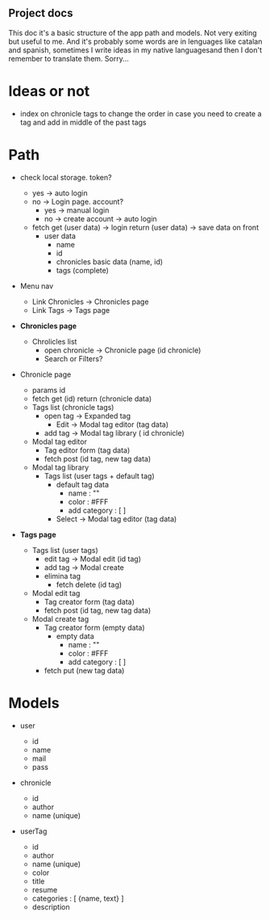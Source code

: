 ## Project docs

This doc it's a basic structure of the app path and models. Not very exiting but useful to me.
And it's probably some words are in lenguages like catalan and spanish, sometimes I write ideas in my native languages ​​and then I don't remember to translate them. Sorry...

# Ideas or not

- index on chronicle tags to change the order in case you need to create a tag and add in middle of the past tags

# Path

- check local storage. token?
  - yes → auto login
  - no → Login page. account?
    - yes → manual login
    - no → create account → auto login
  - fetch get (user data) → login return (user data) → save data on front
    - user data
      - name
      - id
      - chronicles basic data (name, id)
      - tags (complete)
- Menu nav

  - Link Chronicles → Chronicles page
  - Link Tags → Tags page

- **Chronicles page**

  - Chrolicles list
    - open chronicle → Chronicle page (id chronicle)
    - Search or Filters?

- Chronicle page

  - params id
  - fetch get (id) return (chronicle data)
  - Tags list (chronicle tags)
    - open tag → Expanded tag
      - Edit → Modal tag editor (tag data)
    - add tag → Modal tag library ( id chronicle)
  - Modal tag editor
    - Tag editor form (tag data)
    - fetch post (id tag, new tag data)
  - Modal tag library
    - Tags list (user tags + default tag)
      - default tag data
        - name : ""
        - color : #FFF
        - add category : [ ]
      - Select → Modal tag editor (tag data)

- **Tags page**
  - Tags list (user tags)
    - edit tag → Modal edit (id tag)
    - add tag → Modal create
    - elimina tag
      - fetch delete (id tag)
  - Modal edit tag
    - Tag creator form (tag data)
    - fetch post (id tag, new tag data)
  - Modal create tag
    - Tag creator form (empty data)
      - empty data
        - name : ""
        - color : #FFF
        - add category : [ ]
    - fetch put (new tag data)

# Models

- user

  - id
  - name
  - mail
  - pass

- chronicle

  - id
  - author
  - name (unique)

- userTag

  - id
  - author
  - name (unique)
  - color
  - title
  - resume
  - categories : [ {name, text} ]
  - description
